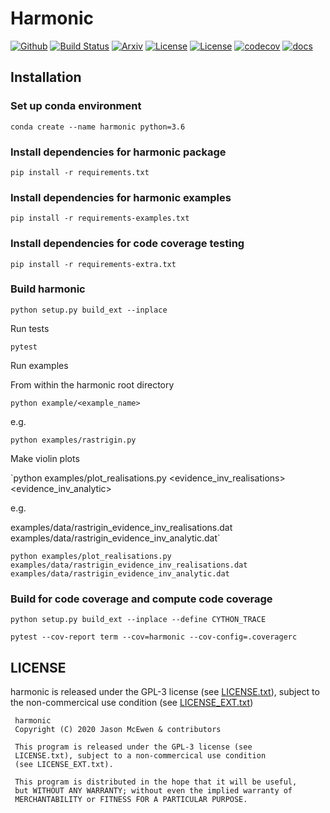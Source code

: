 # Harmonic

[![Github](https://img.shields.io/badge/GitHub-astro--informatics%2Fharmonic-blue.svg?style=flat)](https://github.com/astro-informatics/harmonic)
[![Build Status](https://travis-ci.com/astro-informatics/harmonic.svg?token=quDUMr3yVpQwGYxko5xh&branch=master)](https://travis-ci.com/astro-informatics/harmonic)
[![Arxiv](http://img.shields.io/badge/arXiv-20XX.XXXXX-orange.svg?style=flat)](https://arxiv.org/abs/20XX.XXXXX)
[![License](http://img.shields.io/badge/license-GPL-blue.svg?style=flat)](https://github.com/astro-informatics/harmonic/blob/master/LICENSE.txt)
[![License](http://img.shields.io/badge/license-Extension-blue.svg?style=flat)](https://github.com/astro-informatics/harmonic/blob/master/LICENSE_EXT.txt)
[![codecov](https://codecov.io/gh/astro-informatics/harmonic/branch/master/graph/badge.svg?token=1s4SATphHV)](https://codecov.io/gh/astro-informatics/harmonic)
[![docs](http://img.shields.io/badge/docs-built-brightgreen.svg?style=flat)](https://astro-informatics.github.io/harmonic/)


## Installation

### Set up conda environment

```conda create --name harmonic python=3.6```

### Install dependencies for harmonic package

`pip install -r requirements.txt`


### Install dependencies for harmonic examples

`pip install -r requirements-examples.txt`


### Install dependencies for code coverage testing

`pip install -r requirements-extra.txt`

### Build harmonic

`python setup.py build_ext --inplace`

Run tests

`pytest`

Run examples

From within the harmonic root directory

`python example/<example_name>`

e.g.

`python examples/rastrigin.py`


Make violin plots

`python examples/plot_realisations.py <evidence_inv_realisations> <evidence_inv_analytic>

e.g.

examples/data/rastrigin_evidence_inv_realisations.dat examples/data/rastrigin_evidence_inv_analytic.dat`

`python examples/plot_realisations.py examples/data/rastrigin_evidence_inv_realisations.dat examples/data/rastrigin_evidence_inv_analytic.dat`


### Build for code coverage and compute code coverage

`python setup.py build_ext --inplace --define CYTHON_TRACE`

`pytest --cov-report term --cov=harmonic --cov-config=.coveragerc`


## LICENSE

harmonic is released under the GPL-3 license (see [LICENSE.txt](https://github.com/astro-informatics/harmonic/blob/master/LICENSE.txt)), subject to the non-commercical use condition (see [LICENSE_EXT.txt](https://github.com/astro-informatics/harmonic/blob/master/LICENSE_EXT.txt))

     harmonic
     Copyright (C) 2020 Jason McEwen & contributors

     This program is released under the GPL-3 license (see 
     LICENSE.txt), subject to a non-commercical use condition 
     (see LICENSE_EXT.txt).

     This program is distributed in the hope that it will be useful,
     but WITHOUT ANY WARRANTY; without even the implied warranty of
     MERCHANTABILITY or FITNESS FOR A PARTICULAR PURPOSE.
